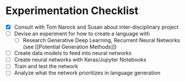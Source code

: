 # Experimentation Checklist

- [x] Consult with Tom Narock and Susan about inter-disciplinary project
- [ ] Devise an experiment for how to create a language with
	- [ ] Research Generative Deep Learning, Recurrent Neural Networks (see [[Potential Generation Methods]])
- [ ] Create data models to feed into neural networks
- [ ] Create neural networks with Keras/Jupyter Notebooks
- [ ] Train and test the network
- [ ] Analyze what the network prioritizes in language generation